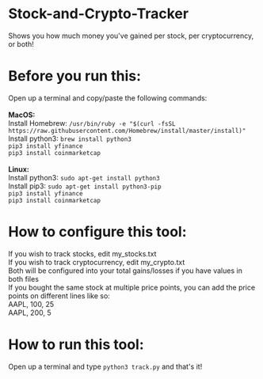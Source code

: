# Stock-and-Crypto-Tracker
Shows you how much money you've gained per stock, per cryptocurrency, or both!  

# Before you run this:
Open up a terminal and copy/paste the following commands:  
</br>
<b>MacOS:</b>  
Install Homebrew: `/usr/bin/ruby -e "$(curl -fsSL https://raw.githubusercontent.com/Homebrew/install/master/install)"`  
Install python3: `brew install python3`  
`pip3 install yfinance`  
`pip3 install coinmarketcap`  
</br>
<b>Linux:</b>  
Install python3: `sudo apt-get install python3`  
Install pip3: `sudo apt-get install python3-pip`  
`pip3 install yfinance`  
`pip3 install coinmarketcap` 

# How to configure this tool:
If you wish to track stocks, edit my_stocks.txt  
If you wish to track cryptocurrency, edit my_crypto.txt  
Both will be configured into your total gains/losses if you have values in both files  
If you bought the same stock at multiple price points, you can add the price points on different lines like so:  
AAPL, 100, 25  
AAPL, 200, 5  

# How to run this tool:
Open up a terminal and type `python3 track.py` and that's it!

